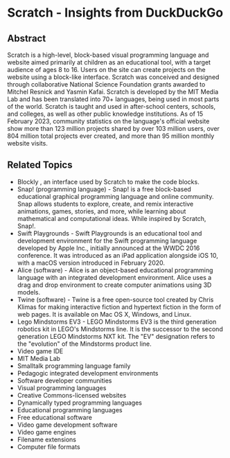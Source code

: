 # Scratch - Insights from DuckDuckGo

## Abstract

Scratch is a high-level, block-based visual programming language and website aimed primarily at children as an educational tool, with a target audience of ages 8 to 16. Users on the site can create projects on the website using a block-like interface. Scratch was conceived and designed through collaborative National Science Foundation grants awarded to Mitchel Resnick and Yasmin Kafai. Scratch is developed by the MIT Media Lab and has been translated into 70+ languages, being used in most parts of the world. Scratch is taught and used in after-school centers, schools, and colleges, as well as other public knowledge institutions. As of 15 February 2023, community statistics on the language's official website show more than 123 million projects shared by over 103 million users, over 804 million total projects ever created, and more than 95 million monthly website visits.

## Related Topics

- Blockly , an interface used by Scratch to make the code blocks.
- Snap! (programming language) - Snap! is a free block-based educational graphical programming language and online community. Snap allows students to explore, create, and remix interactive animations, games, stories, and more, while learning about mathematical and computational ideas. While inspired by Scratch, Snap!.
- Swift Playgrounds - Swift Playgrounds is an educational tool and development environment for the Swift programming language developed by Apple Inc., initially announced at the WWDC 2016 conference. It was introduced as an iPad application alongside iOS 10, with a macOS version introduced in February 2020.
- Alice (software) - Alice is an object-based educational programming language with an integrated development environment. Alice uses a drag and drop environment to create computer animations using 3D models.
- Twine (software) - Twine is a free open-source tool created by Chris Klimas for making interactive fiction and hypertext fiction in the form of web pages. It is available on Mac OS X, Windows, and Linux.
- Lego Mindstorms EV3 - LEGO Mindstorms EV3 is the third generation robotics kit in LEGO's Mindstorms line. It is the successor to the second generation LEGO Mindstorms NXT kit. The "EV" designation refers to the "evolution" of the Mindstorms product line.
- Video game IDE
- MIT Media Lab
- Smalltalk programming language family
- Pedagogic integrated development environments
- Software developer communities
- Visual programming languages
- Creative Commons-licensed websites
- Dynamically typed programming languages
- Educational programming languages
- Free educational software
- Video game development software
- Video game engines
- Filename extensions
- Computer file formats
